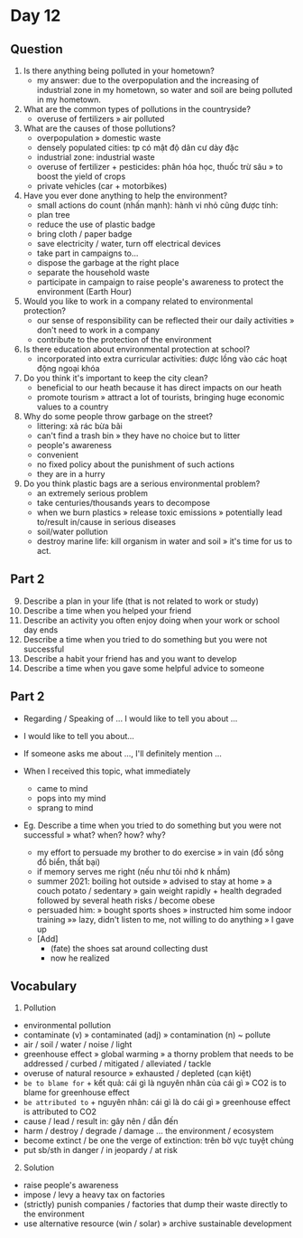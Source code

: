 # Day 12

## Question

1. Is there anything being polluted in your hometown?
   - my answer: due to the overpopulation and the increasing of industrial zone in my hometown, so water and soil are being polluted in my hometown.
2. What are the common types of pollutions in the countryside?
   - overuse of fertilizers » air polluted
3. What are the causes of those pollutions?
   - overpopulation » domestic waste
   - densely populated cities: tp có mật độ dân cư dày đặc
   - industrial zone: industrial waste
   - overuse of fertilizer + pesticides: phân hóa học, thuốc trừ sâu
     » to boost the yield of crops
   - private vehicles (car + motorbikes)
4. Have you ever done anything to help the environment?
   - small actions do count (nhấn mạnh): hành vi nhỏ cũng được tính:
   - plan tree
   - reduce the use of plastic badge
   - bring cloth / paper badge
   - save electricity / water, turn off electrical devices
   - take part in campaigns to...
   - dispose the garbage at the right place
   - separate the household waste
   - participate in campaign to raise people's awareness to protect the environment (Earth Hour)
5. Would you like to work in a company related to environmental protection?
   - our sense of responsibility can be reflected their our daily activities
     » don't need to work in a company
   - contribute to the protection of the environment
6. Is there education about environmental protection at school?
   - incorporated into extra curricular activities: được lồng vào các hoạt động ngoại khóa
7. Do you think it's important to keep the city clean?
   - beneficial to our heath because it has direct impacts on our heath
   - promote tourism » attract a lot of tourists, bringing huge economic values to a country
8. Why do some people throw garbage on the street?
   - littering: xả rác bừa bãi
   - can't find a trash bin » they have no choice but to litter
   - people's awareness
   - convenient
   - no fixed policy about the punishment of such actions
   - they are in a hurry
9. Do you think plastic bags are a serious environmental problem?
   - an extremely serious problem
   - take centuries/thousands years to decompose
   - when we burn plastics » release toxic emissions » potentially lead to/result in/cause in serious diseases
   - soil/water pollution
   - destroy marine life: kill organism in water and soil
   » it's time for us to act.

## Part 2

9. Describe a plan in your life (that is not related to work or study)
10. Describe a time when you helped your friend
11. Describe an activity you often enjoy doing when your work or school day ends
12. Describe a time when you tried to do something but you were not successful
13. Describe a habit your friend has and you want to develop
14. Describe a time when you gave some helpful advice to someone

## Part 2

- Regarding / Speaking of ... I would like to tell you about ...
- I would like to tell you about...
- If someone asks me about ..., I'll definitely mention ...
- When I received this topic, what immediately

  - came to mind
  - pops into my mind
  - sprang to mind

- Eg. Describe a time when you tried to do something but you were not successful
  » what? when? how? why?
  - my effort to persuade my brother to do exercise » in vain (đổ sông đổ biển, thất bại)
  - if memory serves me right (nếu như tôi nhớ k nhầm)
  - summer 2021: boiling hot outside » advised to stay at home
    » a couch potato / sedentary
    » gain weight rapidly + health degraded followed by several heath risks / become obese
  - persuaded him:
    » bought sports shoes
    » instructed him some indoor training
    »» lazy, didn't listen to me, not willing to do anything » I gave up
  - [Add]
    - (fate) the shoes sat around collecting dust
    - now he realized

## Vocabulary

1. Pollution

- environmental pollution
- contaminate (v) » contaminated (adj) » contamination (n) ~ pollute
- air / soil / water / noise / light
- greenhouse effect » global warming
  » a thorny problem that needs to be addressed / curbed / mitigated / alleviated / tackle
- overuse of natural resource » exhausted / depleted (cạn kiệt)
- `be to blame for` + kết quả: cái gì là nguyên nhân của cái gì
  » CO2 is to blame for greenhouse effect
- `be attributed to` + nguyên nhân: cái gì là do cái gì
  » greenhouse effect is attributed to CO2
- cause / lead / result in: gây nên / dẫn đến
- harm / destroy / degrade / damage ... the environment / ecosystem
- become extinct / be one the verge of extinction: trên bờ vực tuyệt chủng
- put sb/sth in danger / in jeopardy / at risk

2. Solution

- raise people's awareness
- impose / levy a heavy tax on factories
- (strictly) punish companies / factories that dump their waste directly to the environment
- use alternative resource (win / solar)
  » archive sustainable development
